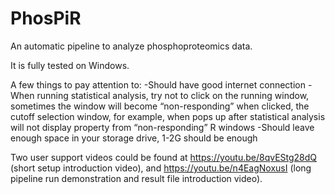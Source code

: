 # PhosPiR
An automatic pipeline to analyze phosphoproteomics data.

It is fully tested on Windows.

A few things to pay attention to:
-Should have good internet connection
-When running statistical analysis, try not to click on the running window, sometimes the window will become “non-responding” when clicked, the cutoff selection window, for example, when pops up after statistical analysis will not display property from “non-responding” R windows
-Should leave enough space in your storage drive, 1-2G should be enough

Two user support videos could be found at https://youtu.be/8qvEStg28dQ (short setup introduction video), and https://youtu.be/n4EagNoxusI (long pipeline run demonstration and result file introduction video).
